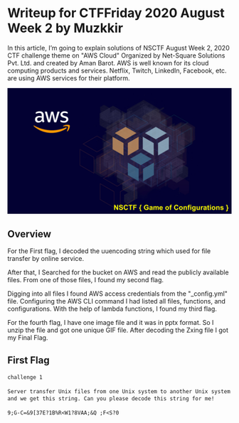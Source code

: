 # Writeup for CTFFriday 2020 August Week 2 by Muzkkir

In this article, I’m going to explain solutions of NSCTF August Week 2, 2020 CTF challenge theme on "AWS Cloud" Organized by Net-Square Solutions Pvt. Ltd. and created by Aman Barot. AWS is well known for its cloud computing products and services. Netflix, Twitch, LinkedIn, Facebook, etc. are using AWS services for their platform.

<kbd>![alt text](images/banner.jpg)</kbd>

## Overview

For the First flag, I decoded the uuencoding string which used for file transfer by online service.

After that, I Searched for the bucket on AWS and read the publicly available files. From one of those files, I found my second flag.

Digging into all files I found AWS access credentials from the "_config.yml" file. Configuring the AWS CLI command I had listed all files, functions, and configurations. With the help of lambda functions, I found my third flag.

For the fourth flag, I have one image file and it was in pptx format. So I unzip the file and got one unique GIF file. After decoding the Zxing file I got my Final Flag.

## First Flag

```
challenge 1

Server transfer Unix files from one Unix system to another Unix system and we get this string. Can you please decode this string for me!

9;G-C=&9[37E?1B%R<W1?8VAA;&Q ;F<S?0
```


